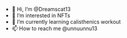- 👋 Hi, I’m @Dreamscat13
- 👀 I’m interested in NFTs
- 🌱 I’m currently learning calisthenics workout
- 📫 How to reach me @unnuunnu13

<!---
Dreamscat13/Dreamscat13 is a ✨ special ✨ repository because its `README.md` (this file) appears on your GitHub profile.
You can click the Preview link to take a look at your changes.
--->
